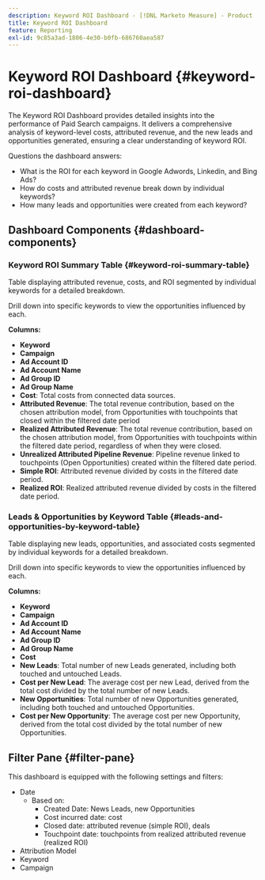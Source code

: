 ```yaml
---
description: Keyword ROI Dashboard - [!DNL Marketo Measure] - Product
title: Keyword ROI Dashboard
feature: Reporting
exl-id: 9c85a3ad-1806-4e30-b0fb-686760aea587
---
```

# Keyword ROI Dashboard {#keyword-roi-dashboard}

The Keyword ROI Dashboard provides detailed insights into the performance of Paid Search campaigns. It delivers a comprehensive analysis of keyword-level costs, attributed revenue, and the new leads and opportunities generated, ensuring a clear understanding of keyword ROI.

Questions the dashboard answers:

* What is the ROI for each keyword in Google Adwords, Linkedin, and Bing Ads?
* How do costs and attributed revenue break down by individual keywords?
* How many leads and opportunities were created from each keyword?

## Dashboard Components {#dashboard-components}

### Keyword ROI Summary Table {#keyword-roi-summary-table}

Table displaying attributed revenue, costs, and ROI segmented by individual keywords for a detailed breakdown.

Drill down into specific keywords to view the opportunities influenced by each.

**Columns:**

* **Keyword**
* **Campaign**
* **Ad Account ID**
* **Ad Account Name**
* **Ad Group ID**
* **Ad Group Name**
* **Cost**: Total costs from connected data sources. 
* **Attributed Revenue**: The total revenue contribution, based on the chosen attribution model, from Opportunities with touchpoints that closed within the filtered date period
* **Realized Attributed Revenue**: The total revenue contribution, based on the chosen attribution model, from Opportunities with touchpoints within the filtered date period, regardless of when they were closed.
* **Unrealized Attributed Pipeline Revenue**: Pipeline revenue linked to touchpoints (Open Opportunities) created within the filtered date period.
* **Simple ROI**: Attributed revenue divided by costs in the filtered date period.
* **Realized ROI**: Realized attributed revenue divided by costs in the filtered date period.

### Leads & Opportunities by Keyword Table {#leads-and-opportunities-by-keyword-table}

Table displaying new leads, opportunities, and associated costs segmented by individual keywords for a detailed breakdown.

Drill down into specific keywords to view the opportunities influenced by each.

**Columns:**

* **Keyword**
* **Campaign**
* **Ad Account ID**
* **Ad Account Name**
* **Ad Group ID**
* **Ad Group Name**
* **Cost**
* **New Leads**: Total number of new Leads generated, including both touched and untouched Leads.
* **Cost per New Lead**: The average cost per new Lead, derived from the total cost divided by the total number of new Leads.
* **New Opportunities**: Total number of new Opportunities generated, including both touched and untouched Opportunities.
* **Cost per New Opportunity**: The average cost per new Opportunity, derived from the total cost divided by the total number of new Opportunities.

## Filter Pane {#filter-pane}

This dashboard is equipped with the following settings and filters:

* Date 
  * Based on:
    * Created Date: News Leads, new Opportunities
    * Cost incurred date: cost
    * Closed date: attributed revenue (simple ROI), deals
    * Touchpoint date: touchpoints from realized attributed revenue (realized ROI)
* Attribution Model
* Keyword
* Campaign
